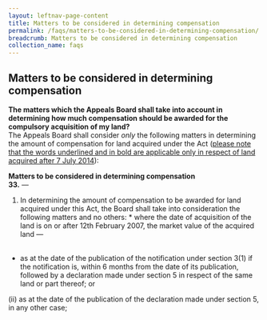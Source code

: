 ```yaml
---
layout: leftnav-page-content
title: Matters to be considered in determining compensation
permalink: /faqs/matters-to-be-considered-in-determining-compensation/
breadcrumb: Matters to be considered in determining compensation
collection_name: faqs
---
```


Matters to be considered in determining compensation
---

**The matters which the Appeals Board shall take into account in determining how much compensation should be awarded for the compulsory acquisition of my land?**
<br>
The Appeals Board shall consider *only* the following matters in determining the amount of compensation for land acquired under the Act (<u>please note that the words underlined and in bold are applicable only in respect of land acquired after 7 July 2014</u>):

**Matters to be considered in determining compensation**
  <br>
  **33.** — 
  
  1.  In determining the amount of compensation to be awarded for land acquired under this Act, the Board shall take into consideration the following matters and no others: 
    * where the date of acquisition of the land is on or after 12th February 2007, the market value of the acquired land — <br> <br>
   * as at the date of the publication of the notification under section 3(1) if the notification is, within 6 months from the date of its publication, followed by a declaration made under section 5 in respect of the same land or part thereof; or <br>

 

(ii)   as at the date of the publication of the declaration made under section 5, in any other case;


